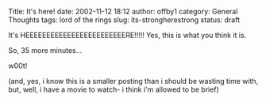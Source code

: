 Title: It's here!
date: 2002-11-12 18:12
author: offby1
category: General Thoughts
tags: lord of the rings
slug: its-strongherestrong
status: draft

It\'s HEEEEEEEEEEEEEEEEEEEEEEEERE!!!!! Yes, this is what you think it is.

So, 35 more minutes\...

w00t!

(and, yes, i know this is a smaller posting than i should be wasting time with, but, well, i have a movie to watch- i think i\'m allowed to be brief)
